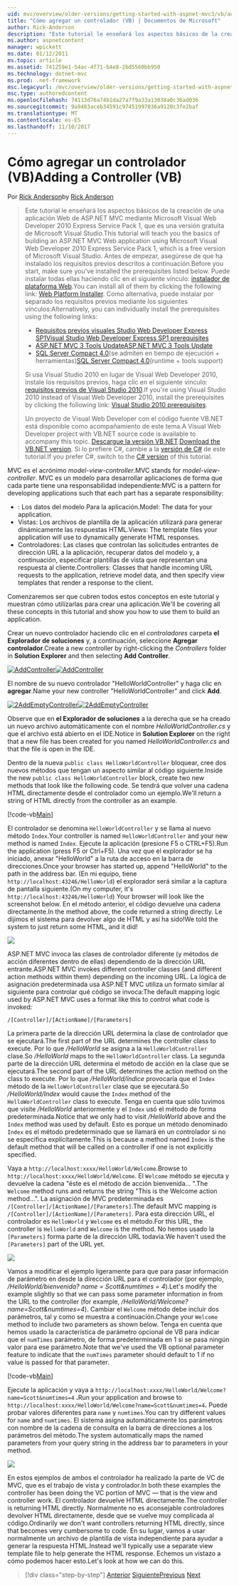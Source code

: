 ```yaml
---
uid: mvc/overview/older-versions/getting-started-with-aspnet-mvc3/vb/adding-a-controller
title: "Cómo agregar un controlador (VB) | Documentos de Microsoft"
author: Rick-Anderson
description: "Este tutorial le enseñará los aspectos básicos de la creación de una aplicación Web de ASP.NET MVC mediante Microsoft Visual Web Developer 2010 Express Service Pack 1, que es..."
ms.author: aspnetcontent
manager: wpickett
ms.date: 01/12/2011
ms.topic: article
ms.assetid: 741259e1-54ac-4f71-b4e8-2bd5560bb950
ms.technology: dotnet-mvc
ms.prod: .net-framework
msc.legacyurl: /mvc/overview/older-versions/getting-started-with-aspnet-mvc3/vb/adding-a-controller
msc.type: authoredcontent
ms.openlocfilehash: 74113d76a74b1da27a7f9a33a13038a0c36ad036
ms.sourcegitcommit: 9a9483aceb34591c97451997036a9120c3fe2baf
ms.translationtype: MT
ms.contentlocale: es-ES
ms.lasthandoff: 11/10/2017
---
```

<a name="adding-a-controller-vb"></a><span data-ttu-id="b29cd-103">Cómo agregar un controlador (VB)</span><span class="sxs-lookup"><span data-stu-id="b29cd-103">Adding a Controller (VB)</span></span>
====================
<span data-ttu-id="b29cd-104">Por [Rick Anderson](https://github.com/Rick-Anderson)</span><span class="sxs-lookup"><span data-stu-id="b29cd-104">by [Rick Anderson](https://github.com/Rick-Anderson)</span></span>

> <span data-ttu-id="b29cd-105">Este tutorial le enseñará los aspectos básicos de la creación de una aplicación Web de ASP.NET MVC mediante Microsoft Visual Web Developer 2010 Express Service Pack 1, que es una versión gratuita de Microsoft Visual Studio.</span><span class="sxs-lookup"><span data-stu-id="b29cd-105">This tutorial will teach you the basics of building an ASP.NET MVC Web application using Microsoft Visual Web Developer 2010 Express Service Pack 1, which is a free version of Microsoft Visual Studio.</span></span> <span data-ttu-id="b29cd-106">Antes de empezar, asegúrese de que ha instalado los requisitos previos descritos a continuación.</span><span class="sxs-lookup"><span data-stu-id="b29cd-106">Before you start, make sure you've installed the prerequisites listed below.</span></span> <span data-ttu-id="b29cd-107">Puede instalar todas ellas haciendo clic en el siguiente vínculo: [instalador de plataforma Web](https://www.microsoft.com/web/gallery/install.aspx?appid=VWD2010SP1Pack).</span><span class="sxs-lookup"><span data-stu-id="b29cd-107">You can install all of them by clicking the following link: [Web Platform Installer](https://www.microsoft.com/web/gallery/install.aspx?appid=VWD2010SP1Pack).</span></span> <span data-ttu-id="b29cd-108">Como alternativa, puede instalar por separado los requisitos previos mediante los siguientes vínculos:</span><span class="sxs-lookup"><span data-stu-id="b29cd-108">Alternatively, you can individually install the prerequisites using the following links:</span></span>
> 
> - [<span data-ttu-id="b29cd-109">Requisitos previos visuales Studio Web Developer Express SP1</span><span class="sxs-lookup"><span data-stu-id="b29cd-109">Visual Studio Web Developer Express SP1 prerequisites</span></span>](https://www.microsoft.com/web/gallery/install.aspx?appid=VWD2010SP1Pack)
> - [<span data-ttu-id="b29cd-110">ASP.NET MVC 3 Tools Update</span><span class="sxs-lookup"><span data-stu-id="b29cd-110">ASP.NET MVC 3 Tools Update</span></span>](https://www.microsoft.com/web/gallery/install.aspx?appsxml=&amp;appid=MVC3)
> - <span data-ttu-id="b29cd-111">[SQL Server Compact 4.0](https://www.microsoft.com/web/gallery/install.aspx?appid=SQLCE;SQLCEVSTools_4_0)(se admiten en tiempo de ejecución + herramientas)</span><span class="sxs-lookup"><span data-stu-id="b29cd-111">[SQL Server Compact 4.0](https://www.microsoft.com/web/gallery/install.aspx?appid=SQLCE;SQLCEVSTools_4_0)(runtime + tools support)</span></span>
> 
> <span data-ttu-id="b29cd-112">Si usa Visual Studio 2010 en lugar de Visual Web Developer 2010, instale los requisitos previos, haga clic en el siguiente vínculo: [requisitos previos de Visual Studio 2010](https://www.microsoft.com/web/gallery/install.aspx?appsxml=&amp;appid=VS2010SP1Pack).</span><span class="sxs-lookup"><span data-stu-id="b29cd-112">If you're using Visual Studio 2010 instead of Visual Web Developer 2010, install the prerequisites by clicking the following link: [Visual Studio 2010 prerequisites](https://www.microsoft.com/web/gallery/install.aspx?appsxml=&amp;appid=VS2010SP1Pack).</span></span>
> 
> <span data-ttu-id="b29cd-113">Un proyecto de Visual Web Developer con el código fuente VB.NET está disponible como acompañamiento de este tema.</span><span class="sxs-lookup"><span data-stu-id="b29cd-113">A Visual Web Developer project with VB.NET source code is available to accompany this topic.</span></span> <span data-ttu-id="b29cd-114">[Descargue la versión VB.NET](https://code.msdn.microsoft.com/Introduction-to-MVC-3-10d1b098).</span><span class="sxs-lookup"><span data-stu-id="b29cd-114">[Download the VB.NET version](https://code.msdn.microsoft.com/Introduction-to-MVC-3-10d1b098).</span></span> <span data-ttu-id="b29cd-115">Si lo prefiere C#, cambie a la [versión de C#](../cs/adding-a-controller.md) de este tutorial.</span><span class="sxs-lookup"><span data-stu-id="b29cd-115">If you prefer C#, switch to the [C# version](../cs/adding-a-controller.md) of this tutorial.</span></span>


<span data-ttu-id="b29cd-116">MVC es el acrónimo *model-view-controller*.</span><span class="sxs-lookup"><span data-stu-id="b29cd-116">MVC stands for *model-view-controller*.</span></span> <span data-ttu-id="b29cd-117">MVC es un modelo para desarrollar aplicaciones de forma que cada parte tiene una responsabilidad independiente:</span><span class="sxs-lookup"><span data-stu-id="b29cd-117">MVC is a pattern for developing applications such that each part has a separate responsibility:</span></span>

- <span data-ttu-id="b29cd-118">: Los datos del modelo Para la aplicación.</span><span class="sxs-lookup"><span data-stu-id="b29cd-118">Model: The data for your application.</span></span>
- <span data-ttu-id="b29cd-119">Vistas: Los archivos de plantilla de la aplicación utilizará para generar dinámicamente las respuestas HTML.</span><span class="sxs-lookup"><span data-stu-id="b29cd-119">Views: The template files your application will use to dynamically generate HTML responses.</span></span>
- <span data-ttu-id="b29cd-120">Controladores: Las clases que controlan las solicitudes entrantes de dirección URL a la aplicación, recuperar datos del modelo y, a continuación, especificar plantillas de vista que representan una respuesta al cliente.</span><span class="sxs-lookup"><span data-stu-id="b29cd-120">Controllers: Classes that handle incoming URL requests to the application, retrieve model data, and then specify view templates that render a response to the client.</span></span>

<span data-ttu-id="b29cd-121">Comenzaremos ser que cubren todos estos conceptos en este tutorial y muestran cómo utilizarlas para crear una aplicación.</span><span class="sxs-lookup"><span data-stu-id="b29cd-121">We'll be covering all these concepts in this tutorial and show you how to use them to build an application.</span></span>

<span data-ttu-id="b29cd-122">Crear un nuevo controlador haciendo clic en el *controladores* carpeta **el Explorador de soluciones** y, a continuación, seleccione **Agregar controlador**.</span><span class="sxs-lookup"><span data-stu-id="b29cd-122">Create a new controller by right-clicking the *Controllers* folder in **Solution Explorer** and then selecting **Add Controller**.</span></span>

<span data-ttu-id="b29cd-123">[![AddController](adding-a-controller/_static/image2.png "AddController")](adding-a-controller/_static/image1.png)</span><span class="sxs-lookup"><span data-stu-id="b29cd-123">[![AddController](adding-a-controller/_static/image2.png "AddController")](adding-a-controller/_static/image1.png)</span></span>

<span data-ttu-id="b29cd-124">El nombre de su nuevo controlador &quot;HelloWorldController&quot; y haga clic en **agregar**.</span><span class="sxs-lookup"><span data-stu-id="b29cd-124">Name your new controller &quot;HelloWorldController&quot; and click **Add**.</span></span>

<span data-ttu-id="b29cd-125">[![2AddEmptyController](adding-a-controller/_static/image4.png "2AddEmptyController")](adding-a-controller/_static/image3.png)</span><span class="sxs-lookup"><span data-stu-id="b29cd-125">[![2AddEmptyController](adding-a-controller/_static/image4.png "2AddEmptyController")](adding-a-controller/_static/image3.png)</span></span>

<span data-ttu-id="b29cd-126">Observe que en **el Explorador de soluciones** a la derecha que se ha creado un nuevo archivo automáticamente con el nombre *HelloWorldController.cs* y que el archivo está abierto en el IDE.</span><span class="sxs-lookup"><span data-stu-id="b29cd-126">Notice in **Solution Explorer** on the right that a new file has been created for you named *HelloWorldController.cs* and that the file is open in the IDE.</span></span>

<span data-ttu-id="b29cd-127">Dentro de la nueva `public class HelloWorldController` bloquear, cree dos nuevos métodos que tengan un aspecto similar al código siguiente.</span><span class="sxs-lookup"><span data-stu-id="b29cd-127">Inside the new `public class HelloWorldController` block, create two new methods that look like the following code.</span></span> <span data-ttu-id="b29cd-128">Se tendrá que volver una cadena HTML directamente desde el controlador como un ejemplo.</span><span class="sxs-lookup"><span data-stu-id="b29cd-128">We'll return a string of HTML directly from the controller as an example.</span></span>

[!code-vb[Main](adding-a-controller/samples/sample1.vb)]

<span data-ttu-id="b29cd-129">El controlador se denomina `HelloWorldController` y se llama al nuevo método `Index`.</span><span class="sxs-lookup"><span data-stu-id="b29cd-129">Your controller is named `HelloWorldController` and your new method is named `Index`.</span></span> <span data-ttu-id="b29cd-130">Ejecute la aplicación (presione F5 o CTRL+F5).</span><span class="sxs-lookup"><span data-stu-id="b29cd-130">Run the application (press F5 or Ctrl+F5).</span></span> <span data-ttu-id="b29cd-131">Una vez que el explorador se ha iniciado, anexar &quot;HelloWorld&quot; a la ruta de acceso en la barra de direcciones.</span><span class="sxs-lookup"><span data-stu-id="b29cd-131">Once your browser has started up, append &quot;HelloWorld&quot; to the path in the address bar.</span></span> <span data-ttu-id="b29cd-132">(En mi equipo, tiene `http://localhost:43246/HelloWorld`) el explorador será similar a la captura de pantalla siguiente.</span><span class="sxs-lookup"><span data-stu-id="b29cd-132">(On my computer, it's `http://localhost:43246/HelloWorld`) Your browser will look like the screenshot below.</span></span> <span data-ttu-id="b29cd-133">En el método anterior, el código devuelve una cadena directamente.</span><span class="sxs-lookup"><span data-stu-id="b29cd-133">In the method above, the code returned a string directly.</span></span> <span data-ttu-id="b29cd-134">Le dijimos el sistema para devolver algo de HTML y así ha sido!</span><span class="sxs-lookup"><span data-stu-id="b29cd-134">We told the system to just return some HTML, and it did!</span></span>

![](adding-a-controller/_static/image5.png)

<span data-ttu-id="b29cd-135">ASP.NET MVC invoca las clases de controlador diferente (y métodos de acción diferentes dentro de ellas) dependiendo de la dirección URL entrante.</span><span class="sxs-lookup"><span data-stu-id="b29cd-135">ASP.NET MVC invokes different controller classes (and different action methods within them) depending on the incoming URL.</span></span> <span data-ttu-id="b29cd-136">La lógica de asignación predeterminada usa ASP.NET MVC utiliza un formato similar al siguiente para controlar qué código se invoca:</span><span class="sxs-lookup"><span data-stu-id="b29cd-136">The default mapping logic used by ASP.NET MVC uses a format like this to control what code is invoked:</span></span>

`/[Controller]/[ActionName]/[Parameters]`

<span data-ttu-id="b29cd-137">La primera parte de la dirección URL determina la clase de controlador que se ejecutará.</span><span class="sxs-lookup"><span data-stu-id="b29cd-137">The first part of the URL determines the controller class to execute.</span></span> <span data-ttu-id="b29cd-138">Por lo que */HelloWorld* se asigna a la `HelloWorldController` clase.</span><span class="sxs-lookup"><span data-stu-id="b29cd-138">So */HelloWorld* maps to the `HelloWorldController` class.</span></span> <span data-ttu-id="b29cd-139">La segunda parte de la dirección URL determina el método de acción en la clase que se ejecutará.</span><span class="sxs-lookup"><span data-stu-id="b29cd-139">The second part of the URL determines the action method on the class to execute.</span></span> <span data-ttu-id="b29cd-140">Por lo que */HelloWorld/índice* provocaría que el `Index` método de la `HelloWorldController` clase que se ejecutará.</span><span class="sxs-lookup"><span data-stu-id="b29cd-140">So */HelloWorld/Index* would cause the `Index` method of the `HelloWorldController` class to execute.</span></span> <span data-ttu-id="b29cd-141">Tenga en cuenta que sólo tuvimos que visite */HelloWorld* anteriormente y el `Index` usó el método de forma predeterminada.</span><span class="sxs-lookup"><span data-stu-id="b29cd-141">Notice that we only had to visit */HelloWorld* above and the `Index` method was used by default.</span></span> <span data-ttu-id="b29cd-142">Esto es porque un método denominado `Index` es el método predeterminado que se llamará en un controlador si no se especifica explícitamente.</span><span class="sxs-lookup"><span data-stu-id="b29cd-142">This is because a method named `Index` is the default method that will be called on a controller if one is not explicitly specified.</span></span>

<span data-ttu-id="b29cd-143">Vaya a `http://localhost:xxxx/HelloWorld/Welcome`.</span><span class="sxs-lookup"><span data-stu-id="b29cd-143">Browse to `http://localhost:xxxx/HelloWorld/Welcome`.</span></span> <span data-ttu-id="b29cd-144">El `Welcome` método se ejecuta y devuelve la cadena &quot;éste es el método de acción bienvenida... &quot;.</span><span class="sxs-lookup"><span data-stu-id="b29cd-144">The `Welcome` method runs and returns the string &quot;This is the Welcome action method...&quot;.</span></span> <span data-ttu-id="b29cd-145">La asignación de MVC predeterminada es `/[Controller]/[ActionName]/[Parameters]`.</span><span class="sxs-lookup"><span data-stu-id="b29cd-145">The default MVC mapping is `/[Controller]/[ActionName]/[Parameters]`.</span></span> <span data-ttu-id="b29cd-146">Para esta dirección URL, el controlador es `HelloWorld` y `Welcome` es el método.</span><span class="sxs-lookup"><span data-stu-id="b29cd-146">For this URL, the controller is `HelloWorld` and `Welcome` is the method.</span></span> <span data-ttu-id="b29cd-147">No hemos usado la `[Parameters]` forma parte de la dirección URL todavía.</span><span class="sxs-lookup"><span data-stu-id="b29cd-147">We haven't used the `[Parameters]` part of the URL yet.</span></span>

![](adding-a-controller/_static/image6.png)

<span data-ttu-id="b29cd-148">Vamos a modificar el ejemplo ligeramente para que para pasar información de parámetro en desde la dirección URL para el controlador (por ejemplo, */HelloWorld/bienvenida? name = Scott&amp;numtimes = 4*).</span><span class="sxs-lookup"><span data-stu-id="b29cd-148">Let's modify the example slightly so that we can pass some parameter information in from the URL to the controller (for example, */HelloWorld/Welcome?name=Scott&amp;numtimes=4*).</span></span> <span data-ttu-id="b29cd-149">Cambiar el `Welcome` método debe incluir dos parámetros, tal y como se muestra a continuación.</span><span class="sxs-lookup"><span data-stu-id="b29cd-149">Change your `Welcome` method to include two parameters as shown below.</span></span> <span data-ttu-id="b29cd-150">Tenga en cuenta que hemos usado la característica de parámetro opcional de VB para indicar que el `numTimes` parámetro, de forma predeterminada en 1 si se pasa ningún valor para ese parámetro.</span><span class="sxs-lookup"><span data-stu-id="b29cd-150">Note that we've used the VB optional parameter feature to indicate that the `numTimes` parameter should default to 1 if no value is passed for that parameter.</span></span>

[!code-vb[Main](adding-a-controller/samples/sample2.vb)]

<span data-ttu-id="b29cd-151">Ejecute la aplicación y vaya a `http://localhost:xxxx/HelloWorld/Welcome?name=Scott&numtimes=4` **.**</span><span class="sxs-lookup"><span data-stu-id="b29cd-151">Run your application and browse to `http://localhost:xxxx/HelloWorld/Welcome?name=Scott&numtimes=4`**.**</span></span> <span data-ttu-id="b29cd-152">Puede probar valores diferentes para `name` y `numtimes`.</span><span class="sxs-lookup"><span data-stu-id="b29cd-152">You can try different values for `name` and `numtimes`.</span></span> <span data-ttu-id="b29cd-153">El sistema asigna automáticamente los parámetros con nombre de la cadena de consulta en la barra de direcciones a los parámetros del método.</span><span class="sxs-lookup"><span data-stu-id="b29cd-153">The system automatically maps the named parameters from your query string in the address bar to parameters in your method.</span></span>

![](adding-a-controller/_static/image7.png)

<span data-ttu-id="b29cd-154">En estos ejemplos de ambos el controlador ha realizado la parte de VC de MVC, que es el trabajo de vista y controlador.</span><span class="sxs-lookup"><span data-stu-id="b29cd-154">In both these examples the controller has been doing the VC portion of MVC — that is the view and controller work.</span></span> <span data-ttu-id="b29cd-155">El controlador devuelve HTML directamente.</span><span class="sxs-lookup"><span data-stu-id="b29cd-155">The controller is returning HTML directly.</span></span> <span data-ttu-id="b29cd-156">Normalmente no es aconsejable controladores devolver HTML directamente, desde que se vuelve muy complicada al código.</span><span class="sxs-lookup"><span data-stu-id="b29cd-156">Ordinarily we don't want controllers returning HTML directly, since that becomes very cumbersome to code.</span></span> <span data-ttu-id="b29cd-157">En su lugar, vamos a usar normalmente un archivo de plantilla de vista independiente para ayudar a generar la respuesta HTML.</span><span class="sxs-lookup"><span data-stu-id="b29cd-157">Instead we'll typically use a separate view template file to help generate the HTML response.</span></span> <span data-ttu-id="b29cd-158">Echemos un vistazo a cómo podemos hacer esto.</span><span class="sxs-lookup"><span data-stu-id="b29cd-158">Let's look at how we can do this.</span></span>

>[!div class="step-by-step"]
<span data-ttu-id="b29cd-159">[Anterior](intro-to-aspnet-mvc-3.md)
[Siguiente](adding-a-view.md)</span><span class="sxs-lookup"><span data-stu-id="b29cd-159">[Previous](intro-to-aspnet-mvc-3.md)
[Next](adding-a-view.md)</span></span>
